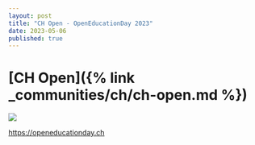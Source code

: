 ```yaml
---
layout: post
title: "CH Open - OpenEducationDay 2023"
date: 2023-05-06
published: true
---
```


# [CH Open]({% link _communities/ch/ch-open.md %})

![](https://www.ch-open.ch/wp-content/uploads/2019/04/logo_chopen_web_big-1.png)

https://openeducationday.ch
